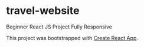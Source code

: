 # travel-website
Beginner React JS Project Fully Responsive

This project was bootstrapped with [Create React App](https://github.com/facebook/create-react-app).
